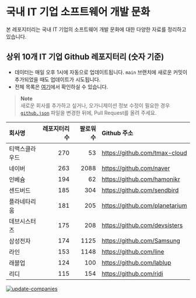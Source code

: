 # 국내 IT 기업 소프트웨어 개발 문화
본 레포지터리는 국내 IT 기업의 소프트웨어 개발 문화에 대한 다양한 자료를 정리하고 있습니다.

## 상위 10개 IT 기업 Github 레포지터리 (숫자 기준)

- 데이터는 매일 오후 1시에 자동으로 업데이트됩니다. `main` 브랜치에 새로운 커밋이 추가되었을 때도 업데이트가 시도됩니다.
- 전체 목록은 [여기](./github.md)에서 확인하실 수 있습니다.

> **Note**<br />
> 새로운 회사를 추가하고 싶거나, 오가니제이션 정보 수정이 필요한 경우 [`github.json`](./github.json) 파일을 변경한 뒤에, Pull Request를 올려 주세요.

<!-- MARKDOWN_TABLE(GITHUB): START -->

| **회사명** | **레포지터리 수** | **팔로워 수** | **Github 주소** |
|:---|---:|---:|:---|
| 티맥스클라우드 | 270 | 53 | https://github.com/tmax-cloud |
| 네이버 | 263 | 2088 | https://github.com/naver |
| 인베슘 | 194 | 62 | https://github.com/hamonikr |
| 센드버드 | 185 | 304 | https://github.com/sendbird |
| 플라네타리움 | 181 | 205 | https://github.com/planetarium |
| 데브시스터즈 | 175 | 208 | https://github.com/devsisters |
| 삼성전자 | 174 | 1125 | https://github.com/Samsung |
| 라인 | 153 | 1148 | https://github.com/line |
| 래블업 | 124 | 100 | https://github.com/lablup |
| 리디 | 115 | 154 | https://github.com/ridi |

<!-- MARKDOWN_TABLE(GITHUB): END -->

[![update-companies](https://github.com/JunRadish/korea-devculture/actions/workflows/update.yaml/badge.svg?branch=main)](https://github.com/JunRadish/korea-devculture/actions/workflows/update.yaml)